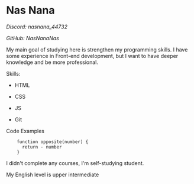 # Nas Nana


*Discord: nasnana_44732*


*GitHub: NasNanaNas*


My main goal of studying here is strengthen my programming skills. I have some experience in Front-end development, but I want to have deeper knowledge and be more professional.


Skills:


  * HTML

    
  * CSS

    
  * JS

    
  * Git

    
Code Examples
```
    function opposite(number) {
      return - number  
    }
```
    
I didn't complete any courses, I'm self-studying student.


My English level is upper intermediate

